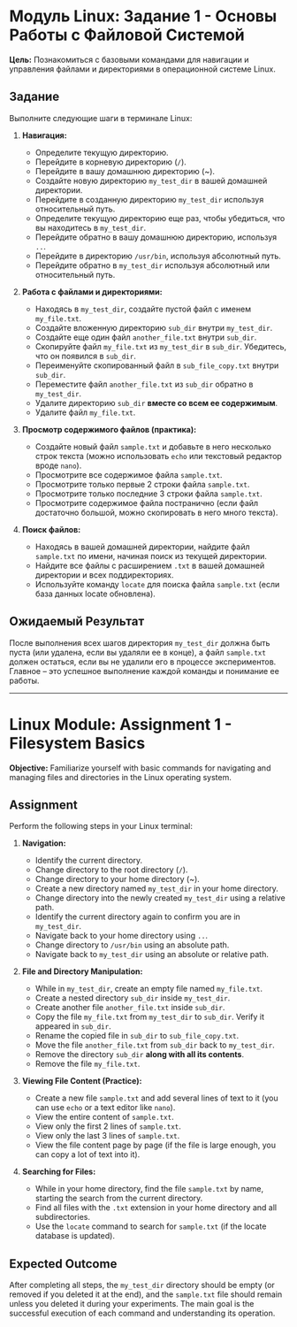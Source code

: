 # Модуль Linux: Задание 1 - Основы Работы с Файловой Системой

**Цель:** Познакомиться с базовыми командами для навигации и управления файлами и директориями в операционной системе Linux.

## Задание

Выполните следующие шаги в терминале Linux:

1.  **Навигация:**
    *   Определите текущую директорию.
    *   Перейдите в корневую директорию (`/`).
    *   Перейдите в вашу домашнюю директорию (~).
    *   Создайте новую директорию `my_test_dir` в вашей домашней директории.
    *   Перейдите в созданную директорию `my_test_dir` используя относительный путь.
    *   Определите текущую директорию еще раз, чтобы убедиться, что вы находитесь в `my_test_dir`.
    *   Перейдите обратно в вашу домашнюю директорию, используя `..`.
    *   Перейдите в директорию `/usr/bin`, используя абсолютный путь.
    *   Перейдите обратно в `my_test_dir` используя абсолютный или относительный путь.

2.  **Работа с файлами и директориями:**
    *   Находясь в `my_test_dir`, создайте пустой файл с именем `my_file.txt`.
    *   Создайте вложенную директорию `sub_dir` внутри `my_test_dir`.
    *   Создайте еще один файл `another_file.txt` внутри `sub_dir`.
    *   Скопируйте файл `my_file.txt` из `my_test_dir` в `sub_dir`. Убедитесь, что он появился в `sub_dir`.
    *   Переименуйте скопированный файл в `sub_file_copy.txt` внутри `sub_dir`.
    *   Переместите файл `another_file.txt` из `sub_dir` обратно в `my_test_dir`.
    *   Удалите директорию `sub_dir` **вместе со всем ее содержимым**.
    *   Удалите файл `my_file.txt`.

3.  **Просмотр содержимого файлов (практика):**
    *   Создайте новый файл `sample.txt` и добавьте в него несколько строк текста (можно использовать `echo` или текстовый редактор вроде `nano`).
    *   Просмотрите все содержимое файла `sample.txt`.
    *   Просмотрите только первые 2 строки файла `sample.txt`.
    *   Просмотрите только последние 3 строки файла `sample.txt`.
    *   Просмотрите содержимое файла постранично (если файл достаточно большой, можно скопировать в него много текста).

4.  **Поиск файлов:**
    *   Находясь в вашей домашней директории, найдите файл `sample.txt` по имени, начиная поиск из текущей директории.
    *   Найдите все файлы с расширением `.txt` в вашей домашней директории и всех поддиректориях.
    *   Используйте команду `locate` для поиска файла `sample.txt` (если база данных locate обновлена).

## Ожидаемый Результат

После выполнения всех шагов директория `my_test_dir` должна быть пуста (или удалена, если вы удаляли ее в конце), а файл `sample.txt` должен остаться, если вы не удалили его в процессе экспериментов. Главное – это успешное выполнение каждой команды и понимание ее работы.

---

# Linux Module: Assignment 1 - Filesystem Basics

**Objective:** Familiarize yourself with basic commands for navigating and managing files and directories in the Linux operating system.

## Assignment

Perform the following steps in your Linux terminal:

1.  **Navigation:**
    *   Identify the current directory.
    *   Change directory to the root directory (`/`).
    *   Change directory to your home directory (~).
    *   Create a new directory named `my_test_dir` in your home directory.
    *   Change directory into the newly created `my_test_dir` using a relative path.
    *   Identify the current directory again to confirm you are in `my_test_dir`.
    *   Navigate back to your home directory using `..`.
    *   Change directory to `/usr/bin` using an absolute path.
    *   Navigate back to `my_test_dir` using an absolute or relative path.

2.  **File and Directory Manipulation:**
    *   While in `my_test_dir`, create an empty file named `my_file.txt`.
    *   Create a nested directory `sub_dir` inside `my_test_dir`.
    *   Create another file `another_file.txt` inside `sub_dir`.
    *   Copy the file `my_file.txt` from `my_test_dir` to `sub_dir`. Verify it appeared in `sub_dir`.
    *   Rename the copied file in `sub_dir` to `sub_file_copy.txt`.
    *   Move the file `another_file.txt` from `sub_dir` back to `my_test_dir`.
    *   Remove the directory `sub_dir` **along with all its contents**.
    *   Remove the file `my_file.txt`.

3.  **Viewing File Content (Practice):**
    *   Create a new file `sample.txt` and add several lines of text to it (you can use `echo` or a text editor like `nano`).
    *   View the entire content of `sample.txt`.
    *   View only the first 2 lines of `sample.txt`.
    *   View only the last 3 lines of `sample.txt`.
    *   View the file content page by page (if the file is large enough, you can copy a lot of text into it).

4.  **Searching for Files:**
    *   While in your home directory, find the file `sample.txt` by name, starting the search from the current directory.
    *   Find all files with the `.txt` extension in your home directory and all subdirectories.
    *   Use the `locate` command to search for `sample.txt` (if the locate database is updated).

## Expected Outcome

After completing all steps, the `my_test_dir` directory should be empty (or removed if you deleted it at the end), and the `sample.txt` file should remain unless you deleted it during your experiments. The main goal is the successful execution of each command and understanding its operation. 